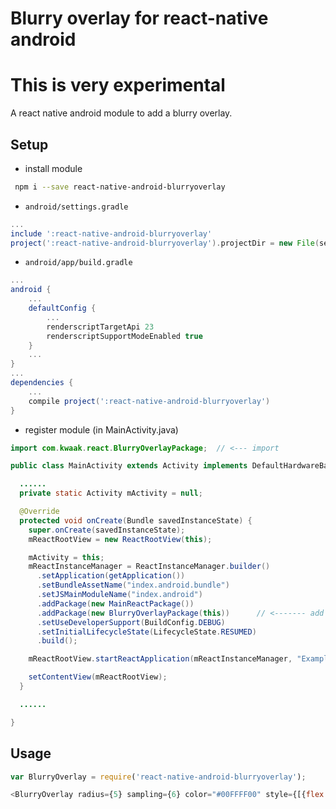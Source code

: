 # Blurry overlay for react-native android

# This is very experimental

A react native android module to add a blurry overlay.

## Setup

* install module

```bash
 npm i --save react-native-android-blurryoverlay
```

* `android/settings.gradle`

```gradle
...
include ':react-native-android-blurryoverlay'
project(':react-native-android-blurryoverlay').projectDir = new File(settingsDir, '../node_modules/react-native-android-blurryoverlay')
```

* `android/app/build.gradle`

```gradle
...
android {
    ...
    defaultConfig {
        ...        
        renderscriptTargetApi 23
        renderscriptSupportModeEnabled true
    }    
    ...
}
...
dependencies {
    ...
    compile project(':react-native-android-blurryoverlay')
}
```

* register module (in MainActivity.java)

```java
import com.kwaak.react.BlurryOverlayPackage;  // <--- import

public class MainActivity extends Activity implements DefaultHardwareBackBtnHandler {

  ......
  private static Activity mActivity = null;

  @Override
  protected void onCreate(Bundle savedInstanceState) {
    super.onCreate(savedInstanceState);
    mReactRootView = new ReactRootView(this);

    mActivity = this;
    mReactInstanceManager = ReactInstanceManager.builder()
      .setApplication(getApplication())
      .setBundleAssetName("index.android.bundle")
      .setJSMainModuleName("index.android")
      .addPackage(new MainReactPackage())
      .addPackage(new BlurryOverlayPackage(this))      // <------- add package, the 'this' is super important
      .setUseDeveloperSupport(BuildConfig.DEBUG)
      .setInitialLifecycleState(LifecycleState.RESUMED)
      .build();

    mReactRootView.startReactApplication(mReactInstanceManager, "ExampleRN", null);

    setContentView(mReactRootView);
  }

  ......

}
```

## Usage

```js
var BlurryOverlay = require('react-native-android-blurryoverlay');

<BlurryOverlay radius={5} sampling={6} color="#00FFFF00" style={[{flex: 1, position: "absolute", left: 0, top: 0, bottom: 0, right: 0 }]}  />

```
